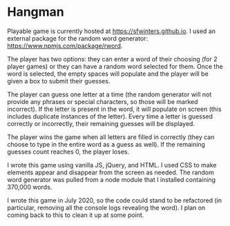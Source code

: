 # Hangman

Playable game is currently hosted at https://sfwinters.github.io. I used an external package for the random word generator: https://www.npmjs.com/package/rword.

The player has two options: they can enter a word of their choosing (for 2 player games) or they can have a random word selected for them. Once the word is selected, the empty spaces will populate and the player will be given a box to submit their guesses.

The player can guess one letter at a time (the random generator will not provide any phrases or special characters, so those will be marked incorrect). If the letter is present in the word, it will populate on screen (this includes duplicate instances of the letter). Every time a letter is guessed correctly or incorrectly, their remaining guesses will be displayed. 

The player wins the game when all letters are filled in correctly (they can choose to type in the entire word as a guess as well). If the remaining guesses count reaches 0, the player loses.

I wrote this game using vanilla JS, jQuery, and HTML. I used CSS to make elements appear and disappear from the screen as needed. The random word generator was pulled from a node module that I installed containing 370,000 words. 

I wrote this game in July 2020, so the code could stand to be refactored (in particular, removing all the console logs revealing the word). I plan on coming back to this to clean it up at some point.
